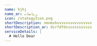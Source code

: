 ```yaml
---
name: hjhj
name_ar: رياضات
icon: /stategyIcon.png
shortDescription: nmnmvbvvvvvvvvvvvvvvvv
shortDescription_ar: dsrfdfdssssssssssss
serviceDetails: |
  # Hello Dear
---
```


